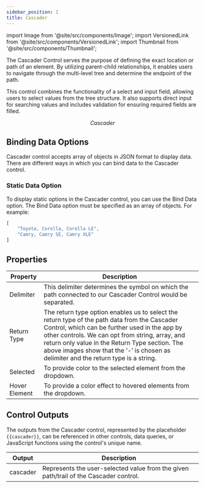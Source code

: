 ```yaml
---
sidebar_position: 1
title: Cascader
---
```


import Image from '@site/src/components/Image'; import VersionedLink from '@site/src/components/VersionedLink'; import
Thumbnail from '@site/src/components/Thumbnail';


The Cascader Control serves the purpose of defining the exact location or path of an element. By utilizing parent-child relationships, it enables users to navigate through the multi-level tree and determine the endpoint of the path.

This control combines the functionality of a select and input field, allowing users to select values from the tree structure. It also supports direct input for searching values and includes validation for ensuring required fields are filled.


<figure>
  <Thumbnail src="/img/reference/controls/cascader/preview.png" alt="Cascader" />
  <figcaption align = "center"><i>Cascader</i></figcaption>
</figure>

 
## Binding Data Options

Cascader control accepts array of objects in JSON format to display data. There are different ways in which you can bind data to the Cascader control.

### Static Data Option

To display static options in the Cascader control, you can use the Bind Data option. The Bind Data option must be specified as an array of objects. For example:

```js
[
    "Toyota, Corolla, Corolla LE",
    "Camry, Camry SE, Camry XLE"
]
```

## Properties 

| Property       | Description                                                                                                                          |
|----------------|--------------------------------------------------------------------------------------------------------------------------------------|
| Delimiter      | This delimiter determines the symbol on which the path connected to our Cascader Control would be separated.                        |
| Return Type    | The return type option enables us to select the return type of the path data from the Cascader Control, which can be further used in the app by other controls. We can opt from string, array, and return only value in the Return Type section. The above images show that the ‘-’ is chosen as delimiter and the return type is a string. |
| Selected       | To provide color to the selected element from the dropdown.                                                                           |
| Hover Element  | To provide a color effect to hovered elements from the dropdown.                                                                      |

## Control Outputs

The outputs from the Cascader control, represented by the placeholder `{{cascader}}`, can be referenced in other controls, data queries, or JavaScript functions using the control's unique name.

| Output       | Description                                                                                                  |
|--------------|--------------------------------------------------------------------------------------------------------------|
| cascader    | Represents the user-selected value from the given path/trail of the Cascader control.                        |